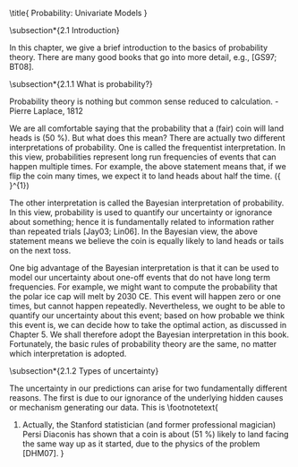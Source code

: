 \title{
Probability: Univariate Models
}

\subsection*{2.1 Introduction}

In this chapter, we give a brief introduction to the basics of probability theory. There are many good books that go into more detail, e.g., [GS97; BT08].

\subsection*{2.1.1 What is probability?}

Probability theory is nothing but common sense reduced to calculation. - Pierre Laplace, 1812

We are all comfortable saying that the probability that a (fair) coin will land heads is \(50 \%\). But what does this mean? There are actually two different interpretations of probability. One is called the frequentist interpretation. In this view, probabilities represent long run frequencies of events that can happen multiple times. For example, the above statement means that, if we flip the coin many times, we expect it to land heads about half the time. \({ }^{1}\)

The other interpretation is called the Bayesian interpretation of probability. In this view, probability is used to quantify our uncertainty or ignorance about something; hence it is fundamentally related to information rather than repeated trials [Jay03; Lin06]. In the Bayesian view, the above statement means we believe the coin is equally likely to land heads or tails on the next toss.

One big advantage of the Bayesian interpretation is that it can be used to model our uncertainty about one-off events that do not have long term frequencies. For example, we might want to compute the probability that the polar ice cap will melt by 2030 CE. This event will happen zero or one times, but cannot happen repeatedly. Nevertheless, we ought to be able to quantify our uncertainty about this event; based on how probable we think this event is, we can decide how to take the optimal action, as discussed in Chapter 5. We shall therefore adopt the Bayesian interpretation in this book. Fortunately, the basic rules of probability theory are the same, no matter which interpretation is adopted.

\subsection*{2.1.2 Types of uncertainty}

The uncertainty in our predictions can arise for two fundamentally different reasons. The first is due to our ignorance of the underlying hidden causes or mechanism generating our data. This is
\footnotetext{
1. Actually, the Stanford statistician (and former professional magician) Persi Diaconis has shown that a coin is about \(51 \%\) likely to land facing the same way up as it started, due to the physics of the problem [DHM07].
}